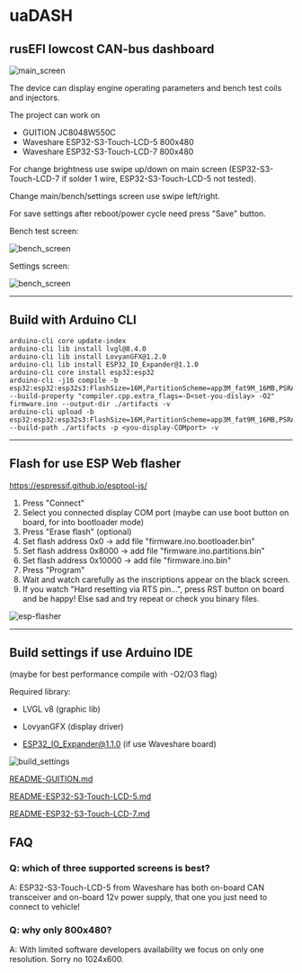 # uaDASH

## rusEFI lowcost CAN-bus dashboard

![main_screen](https://github.com/Light-r4y/dash5_esp32s3/blob/main/media/main_screen.png)

The device can display engine operating parameters and bench test coils and injectors.

The project can work on 
* GUITION JC8048W550C
* Waveshare ESP32-S3-Touch-LCD-5 800x480
* Waveshare ESP32-S3-Touch-LCD-7 800x480

For change brightness use swipe up/down on main screen (ESP32-S3-Touch-LCD-7 if solder 1 wire, ESP32-S3-Touch-LCD-5 not tested).

Change main/bench/settings screen use swipe left/right.

For save settings after reboot/power cycle need press "Save" button.

Bench test screen:

![bench_screen](https://github.com/Light-r4y/dash5_esp32s3/blob/main/media/bench_screen.png)

Settings screen:

![bench_screen](https://github.com/Light-r4y/dash5_esp32s3/blob/main/media/settings_screen.png)

-------------------------------------------------------------------

## Build with Arduino CLI

```
arduino-cli core update-index
arduino-cli lib install lvgl@8.4.0
arduino-cli lib install LovyanGFX@1.2.0
arduino-cli lib install ESP32_IO_Expander@1.1.0
arduino-cli core install esp32:esp32
arduino-cli -j16 compile -b esp32:esp32:esp32s3:FlashSize=16M,PartitionScheme=app3M_fat9M_16MB,PSRAM=opi,EventsCore=0 --build-property "compiler.cpp.extra_flags=-D<set-you-dislay> -O2" firmware.ino --output-dir ./artifacts -v
arduino-cli upload -b esp32:esp32:esp32s3:FlashSize=16M,PartitionScheme=app3M_fat9M_16MB,PSRAM=opi,EventsCore=0 --build-path ./artifacts -p <you-display-COMport> -v
```

-------------------------------------------------------------------

## Flash for use ESP Web flasher
https://espressif.github.io/esptool-js/

1. Press "Connect"
2. Select you connected display COM port (maybe can use boot button on board, for into bootloader mode)
3. Press "Erase flash" (optional)
4. Set flash address 0x0 -> add file "firmware.ino.bootloader.bin"
5. Set flash address 0x8000 -> add file "firmware.ino.partitions.bin"
6. Set flash address 0x10000 -> add file "firmware.ino.bin"
7. Press "Program"
8. Wait and watch carefully as the inscriptions appear on the black screen.
9. If you watch "Hard resetting via RTS pin...", press RST button on board and be happy! Else sad and try repeat or check you binary files.



![esp-flasher](https://github.com/Light-r4y/dash5_esp32s3/blob/main/media/esp-flasher.png)

-------------------------------------------------------------------

## Build settings if use Arduino IDE

(maybe for best performance compile with -O2/O3 flag)

Required library:

- LVGL v8 (graphic lib)

- LovyanGFX (display driver)

- ESP32_IO_Expander@1.1.0 (if use Waveshare board)

![build_settings](https://github.com/Light-r4y/dash5_esp32s3/blob/main/media/adruino_settings.jpg)


[README-GUITION.md](README-GUITION.md)

[README-ESP32-S3-Touch-LCD-5.md](README-ESP32-S3-Touch-LCD-5.md)

[README-ESP32-S3-Touch-LCD-7.md](README-ESP32-S3-Touch-LCD-7.md)

## FAQ

### Q: which of three supported screens is best?

A: ESP32-S3-Touch-LCD-5 from Waveshare has both on-board CAN transceiver and on-board 12v power supply, that one you just need to connect to vehicle!

### Q: why only 800x480?

A: With limited software developers availability we focus on only one resolution. Sorry no 1024x600.